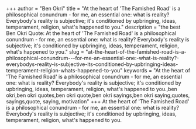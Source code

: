 +++
author = "Ben Okri"
title = "At the heart of 'The Famished Road' is a philosophical conundrum - for me, an essential one: what is reality? Everybody's reality is subjective; it's conditioned by upbringing, ideas, temperament, religion, what's happened to you."
description = "the best Ben Okri Quote: At the heart of 'The Famished Road' is a philosophical conundrum - for me, an essential one: what is reality? Everybody's reality is subjective; it's conditioned by upbringing, ideas, temperament, religion, what's happened to you."
slug = "at-the-heart-of-the-famished-road-is-a-philosophical-conundrum---for-me-an-essential-one:-what-is-reality?-everybodys-reality-is-subjective-its-conditioned-by-upbringing-ideas-temperament-religion-whats-happened-to-you"
keywords = "At the heart of 'The Famished Road' is a philosophical conundrum - for me, an essential one: what is reality? Everybody's reality is subjective; it's conditioned by upbringing, ideas, temperament, religion, what's happened to you.,ben okri,ben okri quotes,ben okri quote,ben okri sayings,ben okri saying,quotes, sayings,quote, saying, motivation"
+++
At the heart of 'The Famished Road' is a philosophical conundrum - for me, an essential one: what is reality? Everybody's reality is subjective; it's conditioned by upbringing, ideas, temperament, religion, what's happened to you.
